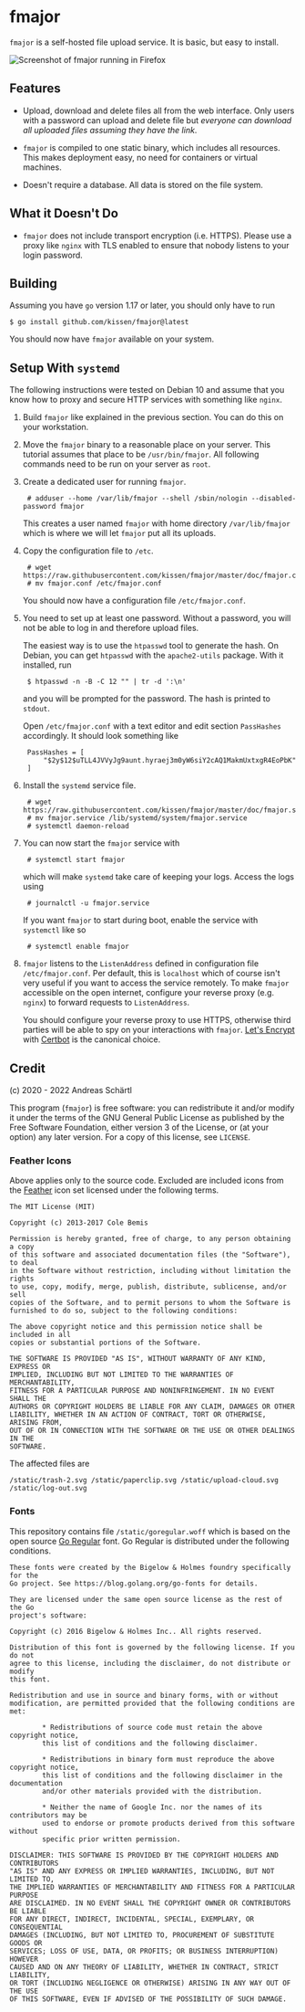 # fmajor

`fmajor` is a self-hosted file upload service. It is basic, but easy
to install.

![Screenshot of fmajor running in Firefox](doc/screenshot.png)

## Features

* Upload, download and delete files all from the web interface.  Only
  users with a password can upload and delete file but *everyone can
  download all uploaded files assuming they have the link*.

* `fmajor` is compiled to one static binary, which includes all
  resources. This makes deployment easy, no need for containers or
  virtual machines.

* Doesn't require a database. All data is stored on the file system.

## What it Doesn't Do

* `fmajor` does not include transport encryption (i.e. HTTPS). Please
  use a proxy like `nginx` with TLS enabled to ensure that nobody
  listens to your login password.

## Building

Assuming you have `go` version 1.17 or later, you should only have to run

    $ go install github.com/kissen/fmajor@latest

You should now have `fmajor` available on your system.

## Setup With `systemd`

The following instructions were tested on Debian 10 and assume that
you know how to proxy and secure HTTP services with something like
`nginx`.

1. Build `fmajor` like explained in the previous section. You can do
   this on your workstation.

2. Move the `fmajor` binary to a reasonable place on your server.
   This tutorial assumes that place to be `/usr/bin/fmajor`. All following
   commands need to be run on your server as `root`.

3. Create a dedicated user for running `fmajor`.

        # adduser --home /var/lib/fmajor --shell /sbin/nologin --disabled-password fmajor

   This creates a user named `fmajor` with home directory `/var/lib/fmajor`
   which is where we will let `fmajor` put all its uploads.

4. Copy the configuration file to `/etc`.

        # wget https://raw.githubusercontent.com/kissen/fmajor/master/doc/fmajor.conf
        # mv fmajor.conf /etc/fmajor.conf

   You should now have a configuration file `/etc/fmajor.conf`.

5. You need to set up at least one password. Without a password,
   you will not be able to log in and therefore upload files.

   The easiest way is to use the `htpasswd` tool to generate the
   hash. On Debian, you can get `htpasswd` with the `apache2-utils`
   package. With it installed, run

        $ htpasswd -n -B -C 12 "" | tr -d ':\n'

   and you will be prompted for the password. The hash is printed to
   `stdout`.

   Open `/etc/fmajor.conf` with a text editor and edit section
   `PassHashes` accordingly. It should look something like

        PassHashes = [
            "$2y$12$uTLL4JVVyJg9aunt.hyraej3m0yW6siY2cAQ1MakmUxtxgR4EoPbK"
        ]

6. Install the `systemd` service file.

        # wget https://raw.githubusercontent.com/kissen/fmajor/master/doc/fmajor.service
        # mv fmajor.service /lib/systemd/system/fmajor.service
        # systemctl daemon-reload

7. You can now start the `fmajor` service with

        # systemctl start fmajor

   which will make `systemd` take care of keeping your logs. Access
   the logs using

        # journalctl -u fmajor.service

   If you want `fmajor` to start during boot, enable the service with
   `systemctl` like so

        # systemctl enable fmajor


8. `fmajor` listens to the `ListenAddress` defined in configuration
   file `/etc/fmajor.conf`. Per default, this is `localhost` which of
   course isn't very useful if you want to access the service
   remotely. To make `fmajor` accessible on the open internet,
   configure your reverse proxy (e.g. `nginx`) to forward requests to
   `ListenAddress`.

   You should configure your reverse proxy to use HTTPS, otherwise
   third parties will be able to spy on your interactions with
   `fmajor`.  [Let's Encrypt](https://letsencrypt.org/) with
   [Certbot](https://certbot.eff.org/) is the canonical choice.

## Credit

(c) 2020 - 2022 Andreas Schärtl

This program (`fmajor`) is free software: you can redistribute it and/or modify
it under the terms of the GNU General Public License as published by the Free
Software Foundation, either version 3 of the License, or (at your option) any
later version. For a copy of this license, see `LICENSE`.

### Feather Icons

Above applies only to the source code. Excluded are included icons
from the [Feather](https://feathericons.com/) icon set licensed
under the following terms.

    The MIT License (MIT)

    Copyright (c) 2013-2017 Cole Bemis

    Permission is hereby granted, free of charge, to any person obtaining a copy
    of this software and associated documentation files (the "Software"), to deal
    in the Software without restriction, including without limitation the rights
    to use, copy, modify, merge, publish, distribute, sublicense, and/or sell
    copies of the Software, and to permit persons to whom the Software is
    furnished to do so, subject to the following conditions:

    The above copyright notice and this permission notice shall be included in all
    copies or substantial portions of the Software.

    THE SOFTWARE IS PROVIDED "AS IS", WITHOUT WARRANTY OF ANY KIND, EXPRESS OR
    IMPLIED, INCLUDING BUT NOT LIMITED TO THE WARRANTIES OF MERCHANTABILITY,
    FITNESS FOR A PARTICULAR PURPOSE AND NONINFRINGEMENT. IN NO EVENT SHALL THE
    AUTHORS OR COPYRIGHT HOLDERS BE LIABLE FOR ANY CLAIM, DAMAGES OR OTHER
    LIABILITY, WHETHER IN AN ACTION OF CONTRACT, TORT OR OTHERWISE, ARISING FROM,
    OUT OF OR IN CONNECTION WITH THE SOFTWARE OR THE USE OR OTHER DEALINGS IN THE
    SOFTWARE.

The affected files are

    /static/trash-2.svg /static/paperclip.svg /static/upload-cloud.svg
    /static/log-out.svg

### Fonts

This repository contains file `/static/goregular.woff` which is based on the open source
[Go Regular](https://github.com/golang/image/tree/master/font/gofont/ttfs) font.
Go Regular is distributed under the following conditions.

    These fonts were created by the Bigelow & Holmes foundry specifically for the
    Go project. See https://blog.golang.org/go-fonts for details.

    They are licensed under the same open source license as the rest of the Go
    project's software:

    Copyright (c) 2016 Bigelow & Holmes Inc.. All rights reserved.

    Distribution of this font is governed by the following license. If you do not
    agree to this license, including the disclaimer, do not distribute or modify
    this font.

    Redistribution and use in source and binary forms, with or without
    modification, are permitted provided that the following conditions are met:

            * Redistributions of source code must retain the above copyright notice,
            this list of conditions and the following disclaimer.

            * Redistributions in binary form must reproduce the above copyright notice,
            this list of conditions and the following disclaimer in the documentation
            and/or other materials provided with the distribution.

            * Neither the name of Google Inc. nor the names of its contributors may be
            used to endorse or promote products derived from this software without
            specific prior written permission.

    DISCLAIMER: THIS SOFTWARE IS PROVIDED BY THE COPYRIGHT HOLDERS AND CONTRIBUTORS
    "AS IS" AND ANY EXPRESS OR IMPLIED WARRANTIES, INCLUDING, BUT NOT LIMITED TO,
    THE IMPLIED WARRANTIES OF MERCHANTABILITY AND FITNESS FOR A PARTICULAR PURPOSE
    ARE DISCLAIMED. IN NO EVENT SHALL THE COPYRIGHT OWNER OR CONTRIBUTORS BE LIABLE
    FOR ANY DIRECT, INDIRECT, INCIDENTAL, SPECIAL, EXEMPLARY, OR CONSEQUENTIAL
    DAMAGES (INCLUDING, BUT NOT LIMITED TO, PROCUREMENT OF SUBSTITUTE GOODS OR
    SERVICES; LOSS OF USE, DATA, OR PROFITS; OR BUSINESS INTERRUPTION) HOWEVER
    CAUSED AND ON ANY THEORY OF LIABILITY, WHETHER IN CONTRACT, STRICT LIABILITY,
    OR TORT (INCLUDING NEGLIGENCE OR OTHERWISE) ARISING IN ANY WAY OUT OF THE USE
    OF THIS SOFTWARE, EVEN IF ADVISED OF THE POSSIBILITY OF SUCH DAMAGE.
